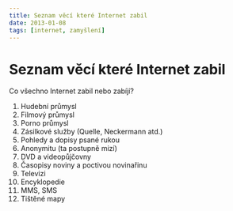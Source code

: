 ```yaml
---
title: Seznam věcí které Internet zabil
date: 2013-01-08
tags: [internet, zamyšlení]
---
```



# Seznam věcí které Internet zabil

Co všechno Internet zabil nebo zabíjí?

1. Hudební průmysl
2. Filmový průmysl
3. Porno průmysl
4. Zásilkové služby (Quelle, Neckermann atd.)
5. Pohledy a dopisy psané rukou
6. Anonymitu (ta postupně mizí)
7. DVD a videopůjčovny
8. Časopisy noviny a poctivou novinařinu
9. Televizi
10. Encyklopedie
11. MMS, SMS
12. Tištěné mapy
